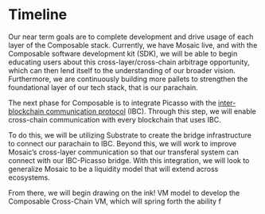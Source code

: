 # Timeline

Our near term goals are to complete development and drive usage of each layer of the Composable stack. Currently, we have Mosaic live, and with the Composable software development kit (SDK), we will be able to begin educating users about this cross-layer/cross-chain arbitrage opportunity, which can then lend itself to the understanding of our broader vision. Furthermore, we are continuously building more pallets to strengthen the foundational layer of our tech stack, that is our parachain.

The next phase for Composable is to integrate Picasso with the [inter-blockchain communication protocol](https://ibcprotocol.org/) (IBC). Through this step, we will enable cross-chain communication with every blockchain that uses IBC.

To do this, we will be utilizing Substrate to create the bridge infrastructure to connect our parachain to IBC. Beyond this, we will work to improve Mosaic’s cross-layer communication so that our transferal system can connect with our IBC-Picasso bridge. With this integration, we will look to generalize Mosaic to be a liquidity model that will extend across ecosystems.

From there, we will begin drawing on the ink! VM model to develop the Composable Cross-Chain VM, which will spring forth the ability f